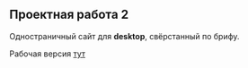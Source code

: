 Проектная работа 2
--
Одностраничный сайт для **desktop**, свёрстанный по брифу.

Рабочая версия [тут](https://alexandr-exe.github.io/desktop-page-proofs/)